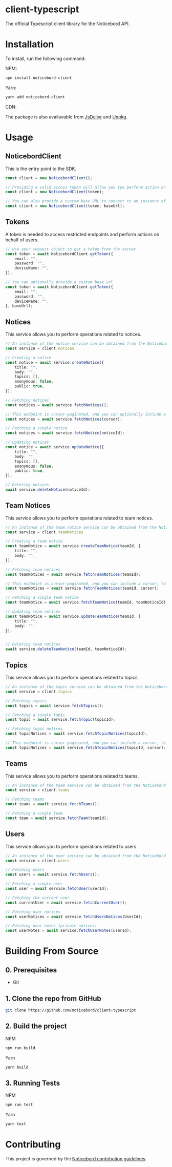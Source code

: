 # client-typescript

The official Typescript client library for the Noticebord API.

# Installation

To install, run the following command:

NPM:


```bash
npm install noticebord-client
```

Yarn:

```bash
yarn add noticebord-client
```

CDN:

The package is also availavable from [JsDelivr](https://www.jsdelivr.com/package/npm/noticebord-client) and [Unpkg](https://unpkg.com/browse/noticebord-client/).

# Usage 

## NoticebordClient

This is the entry point to the SDK.

```ts
const client = new NoticebordClient();

// Providing a valid access token will allow you tyo perform action on behalf of users
const client = new NoticebordClient(token);

// You can also provide a custom base URL to connect to an instance of the web platform hosted elsewhere
const client = new NoticebordClient(token, baseUrl);
```

## Tokens

A token is needed to access restricted endpoints and perform actions on behalf of users.

```ts
// Use your request object to get a token from the server
const token = await NoticebordClient.getToken({
    email: "",
    password: "",
    deviceName: "",
});

// You can optionally provide a custom base url
const token = await NoticebordClient.getToken({
    email: "",
    password: "",
    deviceName: "",
}, baseUrl);
```

## Notices

This service allows you to perform operations related to notices.

```ts
// An instance of the notice service can be obtained from the Noticebord client.
const service = client.notices

// Creating a notice
const notice = await service.createNotice({
    title: "",
    body: "",
    topics: [],
    anonymous: false,
    public: true,
});

// Fetching notices
const notices = await service.fetchNotices();

// This endpoint is cursor-paginated, and you can optionally include a cursor to fetch results from a specific page.
const notices = await service.fetchNotices(cursor);

// Fetching a single notice
const notices = await service.fetchNotice(noticeId);

// Updating notices
const notice = await service.updateNotice({
    title: "",
    body: "",
    topics: [],
    anonymous: false,
    public: true,
});

// Deleting notices
await service.deleteNotice(noticeId);
```

## Team Notices

This service allows you to perform operations related to team notices.

```ts
// An instance of the team notice service can be obtained from the Noticebord client.
const service = client.teamNotices

// Creating a team notice
const teamNotice = await service.createTeamNotice(teamId, {
    title: "",
    body: "",
});

// Fetching team notices
const teamNotices = await service.fetchTeamNotices(teamId);

// This endpoint is cursor-paginated, and you can include a cursor, to fetch results from a specific page.
const teamNotices = await service.fetchTeamNotices(teamId, cursor);

// Fetching a single team notice
const teamNotice = await service.fetchTeamNotice(teamId, teamNoticeId);

// Updating team notices
const teamNotice = await service.updateTeamNotice(teamId, {
    title: "",
    body: "",
});


// Deleting team notices
await service.deleteTeamNotice(teamId, teamNoticeId);
```

## Topics

This service allows you to perform operations related to topics.

```ts
// An instance of the topic service can be obtained from the Noticebord client.
const service = client.topics

// Fetching topics
const topics = await service.fetchTopics();

// Fetching a single topic
const topic = await service.fetchTopic(topicId);

// Fetching topic notices
const topicNotices = await service.fetchTopicNotices(topicId);

// This endpoint is cursor-paginated, and you can include a cursor, to fetch results from a specific page.
const topicNotices = await service.fetchTopicNotices(topicId, cursor);
```

## Teams

This service allows you to perform operations related to teams.

```ts
// An instance of the team service can be obtained from the Noticebord client.
const service = client.teams

// Fetching teams
const teams = await service.fetchTeams();

// Fetching a single team
const team = await service.fetchTeam(teamId);
```

## Users

This service allows you to perform operations related to users.

```ts
// An instance of the user service can be obtained from the Noticebord client.
const service = client.users

// Fetching users
const users = await service.fetchUsers();

// Fetching a single user
const user = await service.fetchUser(userId);

// Fetching the current user
const currentUser = await service.fetchCurrentUser();

// Fetching user notices
const userNotices = await service.fetchUsersNotices(UserId);

// Fetching user notes (private notices)
const userNotes = await service.fetchUserNotes(userId);
```

# Building From Source

## 0. Prerequisites

- Git

## 1. Clone the repo from GitHub

```bash
git clone https://github.com/noticebord/client-typescript
```

## 2. Build the project

NPM
```bash
npm run build
```

Yarn
```bash
yarn build
```

## 3. Running Tests

NPM
```bash
npm run test
```

Yarn
```bash
yarn test
```

# Contributing

This project is governed by the [Noticebord contribution guidelines](#).
